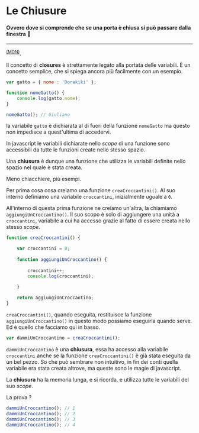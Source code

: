 # Le Chiusure

#### Ovvero dove si comprende che se una porta è chiusa si può passare dalla finestra 🚪
<hr>

<sup>[(MDN)][Object]</sup>.

Il concetto di **closures** è strettamente legato alla portata delle variabili. È un concetto semplice, che si spiega ancora più facilmente con un esempio.

```javascript
var gatto = { nome : 'Dorakiki' };

function nomeGatto() {
	console.log(gatto.nome);
}

nomeGatto(); // Giuliano

```

la variabile `gatto` è dichiarata al di fuori della funzione `nomeGatto` ma questo non impedisce a quest'ultima di accedervi. 

In javascript le variabili dichiarate nello *scope* di una funzione sono accessibili da tutte le funzioni create nello stesso spazio.

Una **chiusura** è dunque una funzione che utilizza le variabili definite nello spazio nel quale è stata creata.

Meno chiacchiere, più esempi.

Per prima cosa cosa creiamo una funzione `creaCroccantini()`. Al suo interno definiamo una variabile `croccantini`, inizialmente uguale a `0`.

All'interno di questa prima funzione ne creiamo un'altra, la chiamiamo `aggiungiUnCroccantino()`. Il suo scopo è solo di aggiungere una unità a `croccantini`, variabile a cui ha accesso grazie al fatto di essere creata nello stesso *scope*. 
 

```javascript
function creaCroccantini() {

	var croccantini = 0;
	
	function aggiungiUnCroccantino() {
	
		croccantini++;
		console.log(croccantini);
	
	}

	return aggiungiUnCroccantino;
}

```

`creaCroccantini()`, quando eseguita, restituisce la funzione `aggiungiUnCroccantino()` in questo modo possiamo eseguirla quando serve. Ed è quello che facciamo qui in basso. 


```javascript
var dammiUnCroccantino = creaCroccantini();

```

`dammiUnCroccantino` è una **chiusura**, essa ha accesso alla variabile `croccantini` anche se la funzione `creaCroccantini()` è già stata eseguita da un bel pezzo. So che può sembrare non intuitivo, in fin dei conti quella variabile era stata creata altrove, ma queste sono le magie di javascript. 

La **chiusura** ha la memoria lunga, e si ricorda, e utilizza tutte le variabili del suo *scope*.

La prova ?

```javascript
dammiUnCroccantino(); // 1
dammiUnCroccantino(); // 2
dammiUnCroccantino(); // 3
dammiUnCroccantino(); // 4
```



[Object]: (https://developer.mozilla.org/en-US/docs/Web/JavaScript/Reference/Global_Objects/Object)



[index]: ../index.md
[2]: ./proprieta_privata.md
